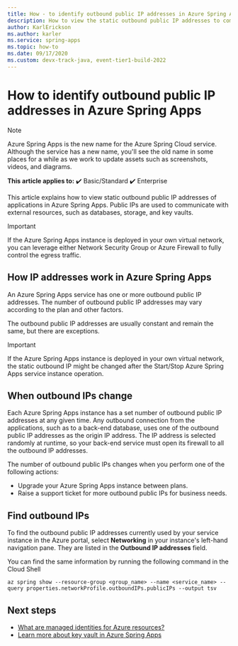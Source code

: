 ```yaml
---
title: How - to identify outbound public IP addresses in Azure Spring Apps
description: How to view the static outbound public IP addresses to communicate with external resources, such as Database, Storage, Key Vault, etc.
author: KarlErickson
ms.author: karler
ms.service: spring-apps
ms.topic: how-to
ms.date: 09/17/2020
ms.custom: devx-track-java, event-tier1-build-2022
---
```


# How to identify outbound public IP addresses in Azure Spring Apps

> [!NOTE]
> Azure Spring Apps is the new name for the Azure Spring Cloud service. Although the service has a new name, you'll see the old name in some places for a while as we work to update assets such as screenshots, videos, and diagrams.

**This article applies to:** ✔️ Basic/Standard ✔️ Enterprise

This article explains how to view static outbound public IP addresses of applications in Azure Spring Apps. Public IPs are used to communicate with external resources, such as databases, storage, and key vaults.

> [!IMPORTANT]
> If the Azure Spring Apps instance is deployed in your own virtual network, you can leverage either Network Security Group or Azure Firewall to fully control the egress traffic.

## How IP addresses work in Azure Spring Apps

An Azure Spring Apps service has one or more outbound public IP addresses. The number of outbound public IP addresses may vary according to the plan and other factors.

The outbound public IP addresses are usually constant and remain the same, but there are exceptions.

> [!IMPORTANT]
> If the Azure Spring Apps instance is deployed in your own virtual network, the static outbound IP might be changed after the Start/Stop Azure Spring Apps service instance operation.

## When outbound IPs change

Each Azure Spring Apps instance has a set number of outbound public IP addresses at any given time. Any outbound connection from the applications, such as to a back-end database, uses one of the outbound public IP addresses as the origin IP address. The IP address is selected randomly at runtime, so your back-end service must open its firewall to all the outbound IP addresses.

The number of outbound public IPs changes when you perform one of the following actions:

- Upgrade your Azure Spring Apps instance between plans.
- Raise a support ticket for more outbound public IPs for business needs.

## Find outbound IPs

To find the outbound public IP addresses currently used by your service instance in the Azure portal, select **Networking** in your instance's left-hand navigation pane. They are listed in the **Outbound IP addresses** field.

You can find the same information by running the following command in the Cloud Shell

```azurecli
az spring show --resource-group <group_name> --name <service_name> --query properties.networkProfile.outboundIPs.publicIPs --output tsv
```

## Next steps

* [What are managed identities for Azure resources?](/entra/identity/managed-identities-azure-resources/overview)
* [Learn more about key vault in Azure Spring Apps](./tutorial-managed-identities-key-vault.md)
